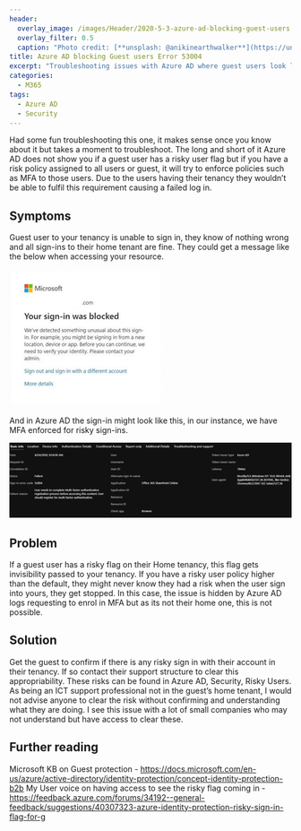 ```yaml
---
header:   
  overlay_image: /images/Header/2020-5-3-azure-ad-blocking-guest-users.jpg
  overlay_filter: 0.5
  caption: "Photo credit: [**unsplash: @anikinearthwalker**](https://unsplash.com/@anikinearthwalker?utmsource=ghost&utmmedium=referral&utmcampaign=api-credit)"
title: Azure AD blocking Guest users Error 53004
excerpt: "Troubleshooting issues with Azure AD where guest users look like they require your MFA setup"
categories:
  - M365
tags:
  - Azure AD
  - Security
---
```


Had some fun troubleshooting this one, it makes sense once you know about it but takes a moment to troubleshoot. The long and short of it Azure AD does not show you if a guest user has a risky user flag but if you have a risk policy assigned to all users or guest, it will try to enforce policies such as MFA to those users. Due to the users having their tenancy they wouldn’t be able to fulfil this requirement causing a failed log in.

## Symptoms

Guest user to your tenancy is unable to sign in, they know of nothing wrong and all sign-ins to their home tenant are fine. They could get a message like the below when accessing your resource.

![Sign in blocked](/images/2020-5-3-azure-ad-1.png "Sign in blocked")

And in Azure AD the sign-in might look like this, in our instance, we have MFA enforced for risky sign-ins.

![Azure AD blocked event](/images/2020-5-3-azure-ad-2.png "Azure AD blocked event")

## Problem

If a guest user has a risky flag on their Home tenancy, this flag gets invisibility passed to your tenancy. If you have a risky user policy higher than the default, they might never know they had a risk when the user sign into yours, they get stopped. In this case, the issue is hidden by Azure AD logs requesting to enrol in MFA but as its not their home one, this is not possible.

## Solution

Get the guest to confirm if there is any risky sign in with their account in their tenancy. If so contact their support structure to clear this appropriability. These risks can be found in Azure AD, Security, Risky Users. As being an ICT support professional not in the guest’s home tenant, I would not advise anyone to clear the risk without confirming and understanding what they are doing. I see this issue with a lot of small companies who may not understand but have access to clear these.

## Further reading

Microsoft KB on Guest protection - <https://docs.microsoft.com/en-us/azure/active-directory/identity-protection/concept-identity-protection-b2b>
My User voice on having access to see the risky flag coming in -
<https://feedback.azure.com/forums/34192--general-feedback/suggestions/40307323-azure-identity-protection-risky-sign-in-flag-for-g>
